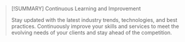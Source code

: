 > [!SUMMARY] Continuous Learning and Improvement
> 
> 
>Stay updated with the latest industry trends, technologies, and best practices. Continuously improve your skills and services to meet the evolving needs of your clients and stay ahead of the competition.

